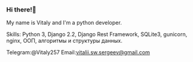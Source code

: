 ### Hi there!👋

My name is Vitaly and I'm a python developer.

Skills: Python 3, Django 2.2, Django Rest Framework, SQLite3, gunicorn, nginx, ООП, алгоритмы и структуры данных.

Telegram:@Vitaly257
Email:vitalii.sw.sergeev@gmail.com
<!--
**Vitaly1996/Vitaly1996** is a ✨ _special_ ✨ repository because its `README.md` (this file) appears on your GitHub profile.

Here are some ideas to get you started:

- 🔭 I’m currently working on ...
- 🌱 I’m currently learning ...
- 👯 I’m looking to collaborate on ...
- 🤔 I’m looking for help with ...
- 💬 Ask me about ...
- 📫 How to reach me: ...
- 😄 Pronouns: ...
- ⚡ Fun fact: ...
-->
